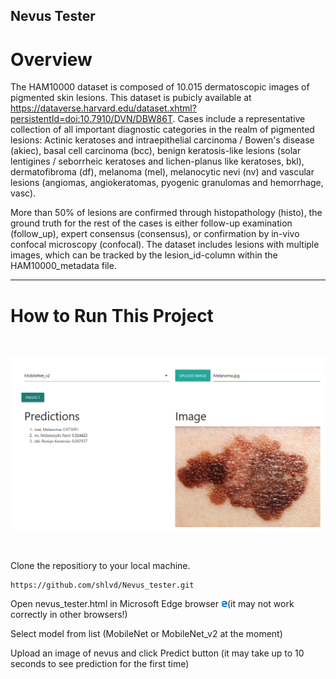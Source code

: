 ## Nevus Tester

# Overview

The HAM10000 dataset is composed of 10.015 dermatoscopic images of pigmented skin lesions. This dataset is pubicly available at https://dataverse.harvard.edu/dataset.xhtml?persistentId=doi:10.7910/DVN/DBW86T. 
Cases include a representative collection of all important diagnostic categories in the realm of pigmented lesions: Actinic keratoses and intraepithelial carcinoma / Bowen's disease (akiec), basal cell carcinoma (bcc), benign keratosis-like lesions (solar lentigines / seborrheic keratoses and lichen-planus like keratoses, bkl), dermatofibroma (df), melanoma (mel), melanocytic nevi (nv) and vascular lesions (angiomas, angiokeratomas, pyogenic granulomas and hemorrhage, vasc).

More than 50% of lesions are confirmed through histopathology (histo), the ground truth for the rest of the cases is either follow-up examination (follow_up), expert consensus (consensus), or confirmation by in-vivo confocal microscopy (confocal). The dataset includes lesions with multiple images, which can be tracked by the lesion_id-column within the HAM10000_metadata file.

<hr>

# How to Run This Project
<br>

<img src="img/pred_ex.png" width="950"></img>

<br>

Clone the repositiory to your local machine.

``` Batchfile
https://github.com/shlvd/Nevus_tester.git
```

Open nevus_tester.html in Microsoft Edge browser <img src="img/edge_logo.png" width='10'></img>(it may not work correctly in other browsers!)

Select model from list (MobileNet or MobileNet_v2 at the moment)

Upload an image of nevus and click Predict button (it may take up to 10 seconds to see prediction for the first time)
